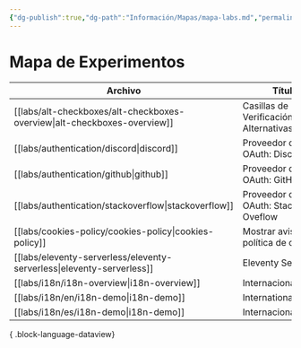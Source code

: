 ```yaml
---
{"dg-publish":true,"dg-path":"Información/Mapas/mapa-labs.md","permalink":"/informacion/mapas/mapa-labs/","title":"Mapa de Experimentos","tags":["mapa"],"noteIcon":"default","created":"2024-04-04T17:35:14.900-06:00","updated":"2024-04-04T18:12:59.508-06:00"}
---
```


# Mapa de Experimentos

| Archivo                                                                     | Título                                | Descripción |
| --------------------------------------------------------------------------- | ------------------------------------- | ----------- |
| [[labs/alt-checkboxes/alt-checkboxes-overview\|alt-checkboxes-overview]] | Casillas de Verificación Alternativas | \-          |
| [[labs/authentication/discord\|discord]]                                 | Proveedor de OAuth: Discord           |             |
| [[labs/authentication/github\|github]]                                   | Proveedor de OAuth: GitHub            |             |
| [[labs/authentication/stackoverflow\|stackoverflow]]                     | Proveedor de OAuth: Stack Oveflow     |             |
| [[labs/cookies-policy/cookies-policy\|cookies-policy]]                   | Mostrar aviso de política de cookies  |             |
| [[labs/eleventy-serverless/eleventy-serverless\|eleventy-serverless]]    | Eleventy Serverless                   |             |
| [[labs/i18n/i18n-overview\|i18n-overview]]                               | Internacionalización                  | \-          |
| [[labs/i18n/en/i18n-demo\|i18n-demo]]                                    | Internationalization                  | \-          |
| [[labs/i18n/es/i18n-demo\|i18n-demo]]                                    | Internacionalización                  | \-          |

{ .block-language-dataview}
